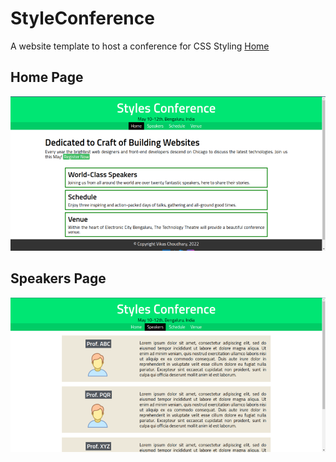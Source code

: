 # StyleConference
A website template to host a conference for CSS Styling [Home](https://vikaschoudharycs097.github.io/StyleConference/)

## Home Page
![Home page screen Shot](FrontEnd/ScreenShots/home.png)

## Speakers Page
![Template to insert Conference Speakers](FrontEnd/ScreenShots/speakers.png)
